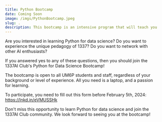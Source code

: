 ```yaml
---
title: Python Bootcamp 
date: Coming Soon
image: /imgs/PythonBootcamp.jpeg
slug: .
description: This bootcamp is an intensive program that will teach you the fundamentals of Python programming geared towards Data Science. You will learn in an environment that simulates 1337's pedagogy, where you will learn through peer-to-peer learning and learning by doing.
---
```


Are you interested in learning Python for data science? Do you want to experience the unique pedagogy of 1337? Do you want to network with other AI enthusiasts?

If you answered yes to any of these questions, then you should join the 1337AI Club's Python for Data Science Bootcamp!

The bootcamp is open to all UM6P students and staff, regardless of your background or level of experience. All you need is a laptop, and a passion for learning.

To participate, you need to fill out this form before February 5th, 2024:
https://lnkd.in/eVMUSSHk

Don't miss this opportunity to learn Python for data science and join the 1337AI Club community. We look forward to seeing you at the bootcamp!
